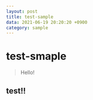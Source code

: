 ```yaml
---
layout: post
title: test-sample
data: 2021-06-19 20:20:20 +0900
category: sample
---
```


# test-smaple
> Hello!

## test!!
